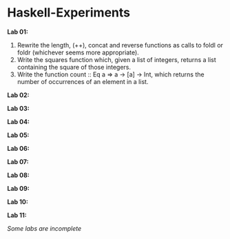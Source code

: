# Haskell-Experiments

<strong>Lab 01:</strong></br>
1. Rewrite the length, (++), concat and reverse functions as calls to foldl or foldr (whichever seems more appropriate).
2. Write the squares function which, given a list of integers, returns a list containing the square of those integers.
3. Write the function count :: Eq a => a -> [a] -> Int, which returns the number of occurrences of an element in a list.

<strong>Lab 02:</strong></br>


<strong>Lab 03:</strong></br>

<strong>Lab 04:</strong></br>

<strong>Lab 05:</strong></br>

<strong>Lab 06:</strong></br>

<strong>Lab 07:</strong></br>

<strong>Lab 08:</strong></br>

<strong>Lab 09:</strong></br>

<strong>Lab 10:</strong></br>

<strong>Lab 11:</strong></br>

*Some labs are incomplete*
